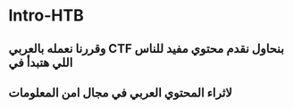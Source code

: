 # Intro-HTB

##  وقررنا نعمله بالعربي CTF بنحاول نقدم محتوي مفيد للناس اللي هتبدأ في 
## لاثراء المحتوي العربي في مجال امن المعلومات
